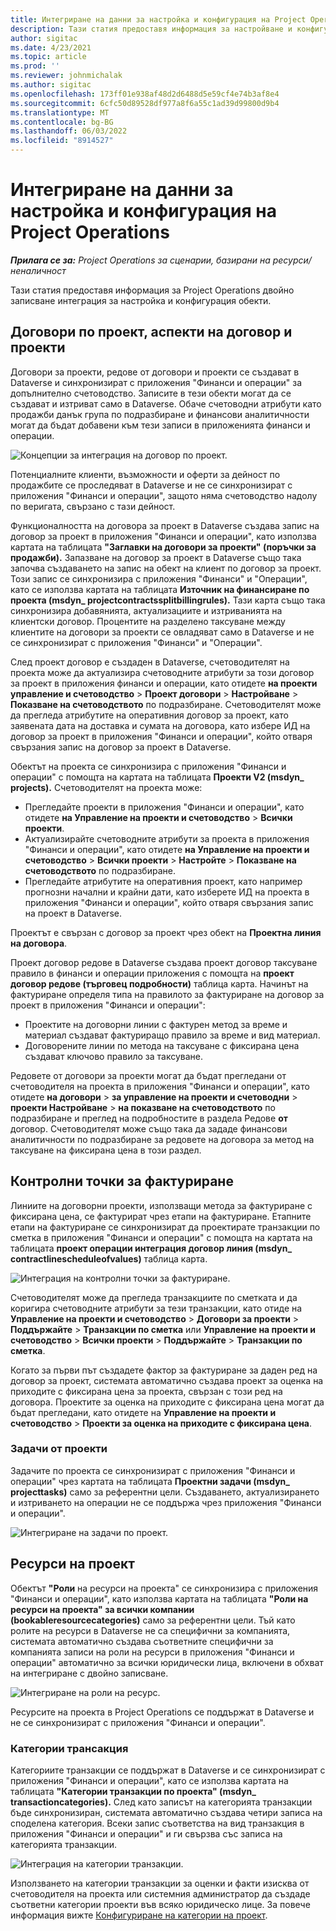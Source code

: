```yaml
---
title: Интегриране на данни за настройка и конфигурация на Project Operations
description: Тази статия предоставя информация за настройване и конфигуриране на Project Operations карти с двойно записване.
author: sigitac
ms.date: 4/23/2021
ms.topic: article
ms.prod: ''
ms.reviewer: johnmichalak
ms.author: sigitac
ms.openlocfilehash: 173ff01e938af48d2d6488d5e59cf4e74b3af8e4
ms.sourcegitcommit: 6cfc50d89528df977a8f6a55c1ad39d99800d9b4
ms.translationtype: MT
ms.contentlocale: bg-BG
ms.lasthandoff: 06/03/2022
ms.locfileid: "8914527"
---
```

# <a name="project-operations-setup-and-configuration-data-integration"></a>Интегриране на данни за настройка и конфигурация на Project Operations

_**Прилага се за:** Project Operations за сценарии, базирани на ресурси/неналичност_

Тази статия предоставя информация за Project Operations двойно записване интеграция за настройка и конфигурация обекти.

## <a name="project-contracts-contract-lines-and-projects"></a>Договори по проект, аспекти на договор и проекти

Договори за проекти, редове от договори и проекти се създават в Dataverse и синхронизират с приложения "Финанси и операции" за допълнително счетоводство. Записите в тези обекти могат да се създават и изтриват само в Dataverse. Обаче счетоводни атрибути като продажби данък група по подразбиране и финансови аналитичности могат да бъдат добавени към тези записи в приложенията финанси и операции.

  ![Концепции за интеграция на договор по проект.](./media/1ProjectContract.jpg)

Потенциалните клиенти, възможности и оферти за дейност по продажбите се проследяват в Dataverse и не се синхронизират с приложения "Финанси и операции", защото няма счетоводство надолу по веригата, свързано с тази дейност.

Функционалността на договора за проект в Dataverse създава запис на договор за проект в приложения "Финанси и операции", като използва картата на таблицата **"Заглавки на договори за проекти" (поръчки за продажби).** Запазване на договор за проект в Dataverse също така започва създаването на запис на обект на клиент по договор за проект. Този запис се синхронизира с приложения "Финанси" и "Операции", като се използва картата на таблицата **Източник на финансиране по проекта (msdyn\_ projectcontractssplitbillingrules).** Тази карта също така синхронизира добавянията, актуализациите и изтриванията на клиентски договор. Процентите на разделено таксуване между клиентите на договори за проекти се овладяват само в Dataverse и не се синхронизират с приложения "Финанси" и "Операции".

След проект договор е създаден в Dataverse, счетоводителят на проекта може да актуализира счетоводните атрибути за този договор за проект в приложения финанси и операции, като отидете **на проекти управление и счетоводство** > **Проект договори** > **Настройване** > **Показване на счетоводството** по подразбиране. Счетоводителят може да прегледа атрибутите на оперативния договор за проект, като заявената дата на доставка и сумата на договора, като избере ИД на договор за проект в приложения "Финанси и операции", който отваря свързания запис на договор за проект в Dataverse.

Обектът на проекта се синхронизира с приложения "Финанси и операции" с помощта на картата на таблицата **Проекти V2 (msdyn\_ projects).** Счетоводителят на проекта може:

  - Прегледайте проекти в приложения "Финанси и операции", като отидете **на Управление на проекти и счетоводство** > **Всички проекти**. 
  - Актуализирайте счетоводните атрибути за проекта в приложения "Финанси и операции", като отидете **на Управление на проекти и счетоводство** > **Всички проекти** > **Настройте** > **Показване на счетоводството** по подразбиране.  
  - Прегледайте атрибутите на оперативния проект, като например прогнозни начални и крайни дати, като изберете ИД на проекта в приложения "Финанси и операции", който отваря свързания запис на проект в Dataverse.

Проектът е свързан с договор за проект чрез обект на **Проектна линия на договора**.

Проект договор редове в Dataverse създава проект договор таксуване правило в финанси и операции приложения с помощта на **проект договор редове (търговец подробности)** таблица карта. Начинът на фактуриране определя типа на правилото за фактуриране на договор за проект в приложения "Финанси и операции":

  - Проектите на договорни линии с фактурен метод за време и материал създават фактуриращо правило за време и вид материал.
  - Договорените линии по метода на таксуване с фиксирана цена създават ключово правило за таксуване.

Редовете от договори за проекти могат да бъдат прегледани от счетоводителя на проекта в приложения "Финанси и операции", като отидете **на договори** > **за управление на проекти и счетоводни** > **проекти Настройване** > **на показване на счетоводството** по подразбиране и преглед на подробностите в раздела Редове **от** договор. Счетоводителят може също така да зададе финансови аналитичности по подразбиране за редовете на договора за метод на таксуване на фиксирана цена в този раздел.

## <a name="billing-milestones"></a>Контролни точки за фактуриране

Линиите на договорни проекти, използващи метода за фактуриране с фиксирана цена, се фактурират чрез етапи на фактуриране. Етапните етапи на фактуриране се синхронизират да проектирате транзакции по сметка в приложения "Финанси и операции" с помощта на картата на таблицата **проект операции интеграция договор линия (msdyn\_ contractlinescheduleofvalues)** таблица карта.

  ![Интеграция на контролни точки за фактуриране.](./media/2Milestones.jpg)

Счетоводителят може да прегледа транзакциите по сметката и да коригира счетоводните атрибути за тези транзакции, като отиде на **Управление на проекти и счетоводство** > **Договори за проекти** > **Поддържайте** > **Транзакции по сметка** или **Управление на проекти и счетоводство** > **Всички проекти** > **Поддържайте** > **Транзакции по сметка**.

Когато за първи път създадете фактор за фактуриране за даден ред на договор за проект, системата автоматично създава проект за оценка на приходите с фиксирана цена за проекта, свързан с този ред на договора. Проектите за оценка на приходите с фиксирана цена могат да бъдат прегледани, като отидете на **Управление на проекти и счетоводство** > **Проекти за оценка на приходите с фиксирана цена**.

### <a name="project-tasks"></a>Задачи от проекти

Задачите по проекта се синхронизират с приложения "Финанси и операции" чрез картата на таблицата **Проектни задачи (msdyn\_ projecttasks)** само за референтни цели. Създаването, актуализирането и изтриването на операции не се поддържа чрез приложения "Финанси и операции".

  ![Интегриране на задачи по проект.](./media/3Tasks.jpg)

## <a name="project-resources"></a>Ресурси на проект

Обектът **"Роли** на ресурси на проекта" се синхронизира с приложения "Финанси и операции", като използва картата на таблицата **"Роли на ресурси на проекта" за всички компании (bookableresourcecategories)** само за референтни цели. Тъй като ролите на ресурси в Dataverse не са специфични за компанията, системата автоматично създава съответните специфични за компанията записи на роли на ресурси в приложения "Финанси и операции" автоматично за всички юридически лица, включени в обхват на интегриране с двойно записване.

![Интегриране на роли на ресурс.](./media/5Resources.jpg)

Ресурсите на проекта в Project Operations се поддържат в Dataverse и не се синхронизират с приложения "Финанси и операции".

### <a name="transaction-categories"></a>Категории трансакция

Категориите транзакции се поддържат в Dataverse и се синхронизират с приложения "Финанси и операции", като се използва картата на таблицата **"Категории транзакции по проекта" (msdyn\_ transactioncategories).** След като записът на категорията транзакции бъде синхронизиран, системата автоматично създава четири записа на споделена категория. Всеки запис съответства на вид транзакция в приложения "Финанси и операции" и ги свързва със записа на категорията транзакции.

![Интеграция на категории транзакции.](./media/4TransactionCategories.jpg)

Използването на категории транзакции за оценки и факти изисква от счетоводителя на проекта или системния администратор да създаде съответни категории проекти във всяко юридическо лице. За повече информация вижте [Конфигуриране на категории на проект](../project-accounting/configure-project-categories.md).
